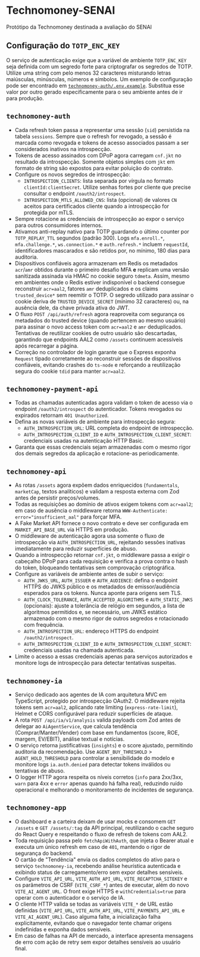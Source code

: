 # Technomoney-SENAI
Protótipo da Technomoney destinada a avaliação do SENAI

## Configuração do `TOTP_ENC_KEY`

O serviço de autenticação exige que a variável de ambiente `TOTP_ENC_KEY` seja
definida com um segredo forte para criptografar os segredos de TOTP. Utilize uma
string com pelo menos 32 caracteres misturando letras maiúsculas, minúsculas,
números e símbolos. Um exemplo de configuração pode ser encontrado em
[`technomoney-auth/.env.example`](technomoney-auth/.env.example). Substitua esse
valor por outro gerado especificamente para o seu ambiente antes de ir para
produção.

## `technomoney-auth`

- Cada refresh token passa a representar uma sessão (`sid`) persistida na tabela
  `sessions`. Sempre que o refresh for revogado, a sessão é marcada como
  revogada e tokens de acesso associados passam a ser considerados inativos na
  introspecção.
- Tokens de acesso assinados com DPoP agora carregam `cnf.jkt` no resultado da
  introspecção. Somente objetos simples com `jkt` em formato de string são
  expostos para evitar poluição do contrato.
- Configure os novos segredos de introspecção:
  - `INTROSPECTION_CLIENTS`: lista separada por vírgula no formato
    `clientId:clientSecret`. Utilize senhas fortes por cliente que precise
    consultar o endpoint `/oauth2/introspect`.
  - `INTROSPECTION_MTLS_ALLOWED_CNS`: lista (opcional) de valores `CN` aceitos
    para certificados cliente quando a introspecção for protegida por mTLS.
- Sempre rotacione as credenciais de introspecção ao expor o serviço para outros
  consumidores internos.
- Ativamos anti-replay nativo para TOTP guardando o último counter por `TOTP_REPLAY_TTL`
  segundos (padrão 300). Logs `mfa.enroll.*`, `mfa.challenge.*`, `ws.connection.*`
  e `auth.refresh.*` incluem `requestId`, identificadores mascarados e são
  retidos por, no mínimo, 180 dias para auditoria.
- Dispositivos confiáveis agora armazenam em Redis os metadados `acr`/`amr`
  obtidos durante o primeiro desafio MFA **e** replicam uma versão sanitizada
  assinada via HMAC no cookie seguro `tdmeta`. Assim, mesmo em ambientes onde o
  Redis estiver indisponível o backend consegue reconstruir `acr=aal2`, fatores
  `amr` deduplicados e os claims `trusted_device*` sem reemitir o TOTP. O segredo
  utilizado para assinar o cookie deriva de `TRUSTED_DEVICE_SECRET` (mínimo 32
  caracteres) ou, na ausência dele, da chave privada ativa do JWT.
- O fluxo `POST /api/auth/refresh` agora reaproveita com segurança os metadados
  do trusted device (quando pertencem ao mesmo usuário) para assinar o novo
  access token com `acr=aal2` e `amr` deduplicados. Tentativas de reutilizar
  cookies de outro usuário são descartadas, garantindo que endpoints AAL2 como
  `/assets` continuem acessíveis após recarregar a página.
- Correção no controlador de login garante que o Express exponha `Request`
  tipado corretamente ao reconstruir sessões de dispositivos confiáveis, evitando
  crashes do `ts-node` e reforçando a reutilização segura do cookie `tdid` para
  manter `acr=aal2`.

## `technomoney-payment-api`

- Todas as chamadas autenticadas agora validam o token de acesso via o endpoint
  `/oauth2/introspect` do autenticador. Tokens revogados ou expirados retornam
  `401 Unauthorized`.
- Defina as novas variáveis de ambiente para introspecção segura:
  - `AUTH_INTROSPECTION_URL`: URL completa do endpoint de introspecção.
  - `AUTH_INTROSPECTION_CLIENT_ID` e `AUTH_INTROSPECTION_CLIENT_SECRET`:
    credenciais usadas na autenticação HTTP Basic.
- Garanta que essas credenciais sejam armazenadas com o mesmo rigor dos demais
  segredos da aplicação e rotacione-as periodicamente.

## `technomoney-api`


- As rotas `/assets` agora expõem dados enriquecidos (`fundamentals`, `marketCap`, textos analíticos) e validam a resposta externa com Zod antes de persistir preços/volumes.
- Todas as requisições ao domínio de ativos exigem tokens com `acr=aal2`; em caso de ausência o middleware retorna `WWW-Authenticate: error="insufficient_aal"` para forçar MFA.
- A Fake Market API fornece o novo contrato e deve ser configurada em `MARKET_API_BASE_URL` via HTTPS em produção.
- O middleware de autenticação agora usa somente o fluxo de introspecção via
  `AUTH_INTROSPECTION_URL`, rejeitando sessões inativas imediatamente para
  reduzir superfícies de abuso.
- Quando a introspecção retornar `cnf.jkt`, o middleware passa a exigir o
  cabeçalho DPoP para cada requisição e verifica a prova contra o hash do token,
  bloqueando tentativas sem comprovação criptográfica.
- Configure as variáveis de ambiente antes de subir o serviço:
  - `AUTH_JWKS_URL`, `AUTH_ISSUER` e `AUTH_AUDIENCE`: defina o endpoint HTTPS
    do JWKS público e os metadados de emissor/audiência esperados para os
    tokens. Nunca aponte para origens sem TLS.
  - `AUTH_CLOCK_TOLERANCE`, `AUTH_ACCEPTED_ALGORITHMS` e `AUTH_STATIC_JWKS`
    (opcionais): ajuste a tolerância de relógio em segundos, a lista de
    algoritmos permitidos e, se necessário, um JWKS estático armazenado com o
    mesmo rigor de outros segredos e rotacionado com frequência.
  - `AUTH_INTROSPECTION_URL`: endereço HTTPS do endpoint `/oauth2/introspect`.
  - `AUTH_INTROSPECTION_CLIENT_ID` e `AUTH_INTROSPECTION_CLIENT_SECRET`:
    credenciais usadas na chamada autenticada.
- Limite o acesso a essas credenciais apenas para serviços autorizados e
  monitore logs de introspecção para detectar tentativas suspeitas.

## `technomoney-ia`

- Serviço dedicado aos agentes de IA com arquitetura MVC em TypeScript, protegido
  por introspecção OAuth2. O middleware rejeita tokens sem `acr=aal2`, aplicando
  rate limiting (`express-rate-limit`), Helmet e CORS configurável para reduzir
  superfícies de ataque.
- A rota `POST /api/ia/v1/analysis` valida payloads com Zod antes de delegar ao
  `AiAgentService`, que calcula tendência (Comprar/Manter/Vender) com base em
  fundamentos (score, ROE, margem, EV/EBIT), análise textual e notícias.
- O serviço retorna justificativas (`insights`) e o score ajustado, permitindo
  auditoria da recomendação. Use `AGENT_BUY_THRESHOLD` > `AGENT_HOLD_THRESHOLD`
  para controlar a sensibilidade do modelo e monitore logs `ia.auth.denied` para
  detectar tokens inválidos ou tentativas de abuso.
- O logger HTTP agora respeita os níveis corretos (`info` para 2xx/3xx, `warn`
  para 4xx e `error` apenas quando há falha real), reduzindo ruído operacional e
  melhorando o monitoramento de incidentes de segurança.

## `technomoney-app`

- O dashboard e a carteira deixam de usar mocks e consomem `GET /assets` e
  `GET /assets/:tag` da API principal, reutilizando o cache seguro do React
  Query e respeitando o fluxo de refresh de tokens com AAL2.
- Toda requisição passa pelo `fetchApiWithAuth`, que injeta o Bearer atual e
  executa um único refresh em caso de `401`, mantendo o rigor de segurança do
  backend.
- O cartão de "Tendência" envia os dados completos do ativo para o serviço
  `technomoney-ia`, recebendo análise heurística autenticada e exibindo status
  de carregamento/erro sem expor detalhes sensíveis.
- Configure `VITE_API_URL`, `VITE_AUTH_API_URL`, `VITE_RECAPTCHA_SITEKEY` e os
  parâmetros de CSRF (`VITE_CSRF_*`) antes de executar, além do novo
  `VITE_AI_AGENT_URL`. O front exige HTTPS e `withCredentials=true` para operar
  com o autenticador e o serviço de IA.
- O cliente HTTP valida se todas as variáveis `VITE_*` de URL estão definidas
  (`VITE_API_URL`, `VITE_AUTH_API_URL`, `VITE_PAYMENTS_API_URL` e
  `VITE_AI_AGENT_URL`). Caso alguma falte, a inicialização falha explicitamente,
  evitando que o navegador tente chamar origens indefinidas e exponha dados
  sensíveis.
- Em caso de falhas na API de mercado, a interface apresenta mensagens de erro
  com ação de retry sem expor detalhes sensíveis ao usuário final.
